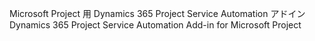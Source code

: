 <span data-ttu-id="2045f-101">Microsoft Project 用 Dynamics 365 Project Service Automation アドイン</span><span class="sxs-lookup"><span data-stu-id="2045f-101">Dynamics 365 Project Service Automation Add-in for Microsoft Project</span></span>